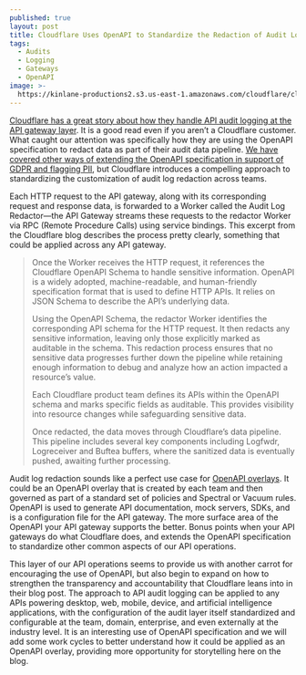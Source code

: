 ```yaml
---
published: true
layout: post
title: Cloudflare Uses OpenAPI to Standardize the Redaction of Audit Log Data at the API Gateway Layer
tags:
  - Audits
  - Logging
  - Gateways
  - OpenAPI
image: >-
  https://kinlane-productions2.s3.us-east-1.amazonaws.com/cloudflare/cloudflare-api-gateway-openapi-redactor.webp
---
```

[Cloudflare has a great story about how they handle API audit logging at the API gateway layer](https://blog.cloudflare.com/introducing-automatic-audit-logs/). It is a good read even if you aren’t a Cloudflare customer. What caught our attention was specifically how they are using the OpenAPI specification to redact data as part of their audit data pipeline. [We have covered other ways of extending the OpenAPI specification in support of GDPR and flagging PII](https://apievangelist.com/2024/02/24/twilio-uses-a-pii-openapi-extension-on-their-api/), but Cloudflare introduces a compelling approach to standardizing the customization of audit log redaction across teams.

Each HTTP request to the API gateway, along with its corresponding request and response data, is forwarded to a Worker called the Audit Log Redactor—the API Gateway streams these requests to the redactor Worker via RPC (Remote Procedure Calls) using service bindings. This excerpt from the Cloudflare blog describes the process pretty clearly, something that could be applied across any API gateway.

<blockquote>
Once the Worker receives the HTTP request, it references the Cloudflare OpenAPI Schema to handle sensitive information.       OpenAPI is a widely adopted, machine-readable, and human-friendly specification format that is used to define HTTP APIs. It relies on JSON Schema to describe the API’s underlying data.  

Using the OpenAPI Schema, the redactor Worker identifies the corresponding API schema for the HTTP request. It then redacts any sensitive information, leaving only those explicitly marked as auditable in the schema. This redaction process ensures that no sensitive data progresses further down the pipeline while retaining enough information to debug and analyze how an action impacted a resource’s value.

Each Cloudflare product team defines its APIs within the OpenAPI schema and marks specific fields as auditable. This provides visibility into resource changes while safeguarding sensitive data.

Once redacted, the data moves through Cloudflare’s data pipeline. This pipeline includes several key components including Logfwdr, Logreceiver and Buftea buffers, where the sanitized data is eventually pushed, awaiting further processing.
</blockquote>

Audit log redaction sounds like a perfect use case for [OpenAPI overlays](https://www.openapis.org/blog/2024/10/22/announcing-overlay-specification). It could be an OpenAPI overlay that is created by each team and then governed as part of a standard set of policies and Spectral or Vacuum rules. OpenAPI is used to generate API documentation, mock servers, SDKs, and is a configuration file for the API gateway. The more surface area of the OpenAPI your API gateway supports the better. Bonus points when your API gateways do what Cloudflare does, and extends the OpenAPI specification to standardize other common aspects of our API operations.

This layer of our API operations seems to provide us with another carrot for encouraging the use of OpenAPI, but also begin to expand on how to strengthen the transparency and accountability that Cloudflare leans into in their blog post. The approach to API audit logging can be applied to any APIs powering desktop, web, mobile, device, and artificial intelligence applications, with the configuration of the audit layer itself standardized and configurable at the team, domain, enterprise, and even externally at the industry level. It is an interesting use of OpenAPI specification and we will add some work cycles to better understand how it could be applied as an OpenAPI overlay, providing more opportunity for storytelling here on the blog.

